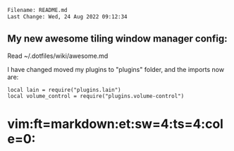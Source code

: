 ```txt
Filename: README.md
Last Change: Wed, 24 Aug 2022 09:12:34
```

## My new awesome tiling window manager config:
Read ~/.dotfiles/wiki/awesome.md

I have changed moved my plugins to "plugins" folder, and the imports now are:

    local lain = require("plugins.lain")
    local volume_control = require("plugins.volume-control")

# vim:ft=markdown:et:sw=4:ts=4:cole=0:

